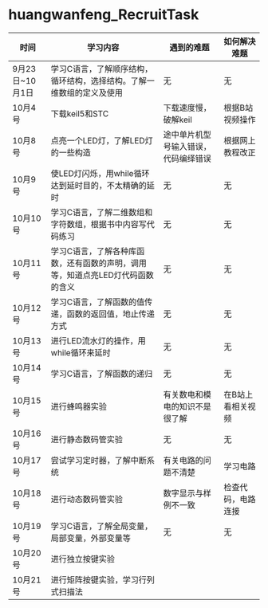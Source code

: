 # huangwanfeng_RecruitTask
                                                                                                        
   | 时间 | 学习内容 | 遇到的难题 | 如何解决难题 |
   | --- | --- | --- | --- |
   | 9月23日~10月1日 | 学习C语言，了解顺序结构，循环结构，选择结构。了解一维数组的定义及使用 | 无 | 无 |
   | 10月4号 | 下载keil5和STC | 下载速度慢，破解keil | 根据B站视频操作 |  
   | 10月8号 | 点亮一个LED灯，了解LED灯的一些构造 | 途中单片机型号输入错误，代码编绎错误 | 根据网上教程改正 | 
   | 10月9号 | 使LED灯闪烁，用while循环达到延时目的，不太精确的延时 | 无 | 无 | 
   | 10月10号 | 学习C语言，了解二维数组和字符数组，根据书中内容写代码练习 | 无 | 无 | 
   | 10月11号 | 学习C语言，了解各种库函数，还有函数的声明，调用等，知道点亮LED灯代码函数的含义 | 无 | 无 | 
   | 10月12号 | 学习C语言，了解函数的值传递，函数的返回值，地止传递方式 | 无 | 无 |  
   | 10月13号 | 进行LED流水灯的操作，用while循环来延时 | 无 | 无 |  
   | 10月14号 | 学习C语言，了解函数的递归 | 无 | 无 | 
   | 10月15号 | 进行蜂鸣器实验 | 有关数电和模电的知识不是很了解 | 在B站上看相关视频 |  
   | 10月16号 | 进行静态数码管实验 | 无 | 无 |  
   | 10月17号 | 尝试学习定时器，了解中断系统 | 有关电路的问题不清楚 | 学习电路 | 
   | 10月18号 | 进行动态数码管实验 | 数字显示与样例不一致 | 检查代码，电路连接 |  
   | 10月19号 | 学习C语言，了解全局变量，局部变量，外部变量等 | 无 | 无 |  
   | 10月20号 | 进行独立按键实验 |  
   | 10月21号 | 进行矩阵按键实验，学习行列式扫描法 |
